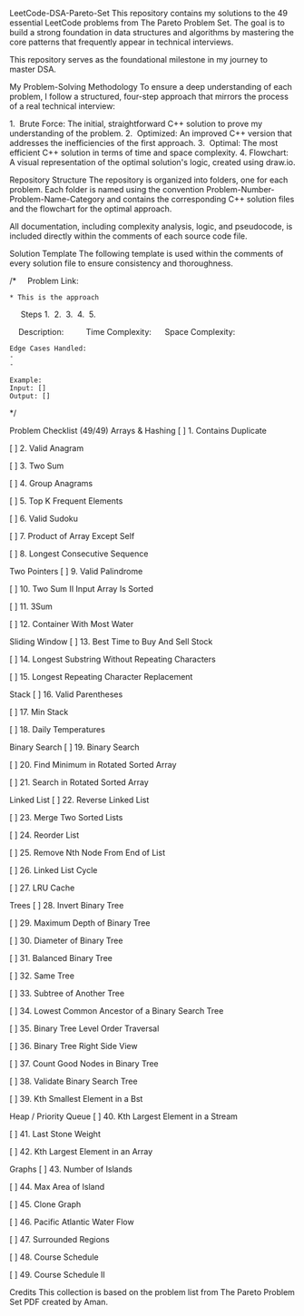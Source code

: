 LeetCode-DSA-Pareto-Set
This repository contains my solutions to the 49 essential LeetCode problems from The Pareto Problem Set. The goal is to build a strong foundation in data structures and algorithms by mastering the core patterns that frequently appear in technical interviews.

This repository serves as the foundational milestone in my journey to master DSA.

My Problem-Solving Methodology
To ensure a deep understanding of each problem, I follow a structured, four-step approach that mirrors the process of a real technical interview:

1.  Brute Force: The initial, straightforward C++ solution to prove my understanding of the problem.
2.  Optimized: An improved C++ version that addresses the inefficiencies of the first approach.
3.  Optimal: The most efficient C++ solution in terms of time and space complexity.
4.  Flowchart: A visual representation of the optimal solution's logic, created using draw.io.

Repository Structure
The repository is organized into folders, one for each problem. Each folder is named using the convention Problem-Number-Problem-Name-Category and contains the corresponding C++ solution files and the flowchart for the optimal approach.

All documentation, including complexity analysis, logic, and pseudocode, is included directly within the comments of each source code file.

Solution Template
The following template is used within the comments of every solution file to ensure consistency and thoroughness.

/*
    Problem Link: 

	* This is the approach
    
	Steps
	1. 
	2. 
	3. 
	4. 
	5. 

    Description:
    
    Time Complexity: 
    Space Complexity:

	Edge Cases Handled:
	-
	-
	
	Example:
	Input: []
	Output: []
	
*/

Problem Checklist (49/49)
Arrays & Hashing
[ ] 1. Contains Duplicate

[ ] 2. Valid Anagram

[ ] 3. Two Sum

[ ] 4. Group Anagrams

[ ] 5. Top K Frequent Elements

[ ] 6. Valid Sudoku

[ ] 7. Product of Array Except Self

[ ] 8. Longest Consecutive Sequence

Two Pointers
[ ] 9. Valid Palindrome

[ ] 10. Two Sum II Input Array Is Sorted

[ ] 11. 3Sum

[ ] 12. Container With Most Water

Sliding Window
[ ] 13. Best Time to Buy And Sell Stock

[ ] 14. Longest Substring Without Repeating Characters

[ ] 15. Longest Repeating Character Replacement

Stack
[ ] 16. Valid Parentheses

[ ] 17. Min Stack

[ ] 18. Daily Temperatures

Binary Search
[ ] 19. Binary Search

[ ] 20. Find Minimum in Rotated Sorted Array

[ ] 21. Search in Rotated Sorted Array

Linked List
[ ] 22. Reverse Linked List

[ ] 23. Merge Two Sorted Lists

[ ] 24. Reorder List

[ ] 25. Remove Nth Node From End of List

[ ] 26. Linked List Cycle

[ ] 27. LRU Cache

Trees
[ ] 28. Invert Binary Tree

[ ] 29. Maximum Depth of Binary Tree

[ ] 30. Diameter of Binary Tree

[ ] 31. Balanced Binary Tree

[ ] 32. Same Tree

[ ] 33. Subtree of Another Tree

[ ] 34. Lowest Common Ancestor of a Binary Search Tree

[ ] 35. Binary Tree Level Order Traversal

[ ] 36. Binary Tree Right Side View

[ ] 37. Count Good Nodes in Binary Tree

[ ] 38. Validate Binary Search Tree

[ ] 39. Kth Smallest Element in a Bst

Heap / Priority Queue
[ ] 40. Kth Largest Element in a Stream

[ ] 41. Last Stone Weight

[ ] 42. Kth Largest Element in an Array

Graphs
[ ] 43. Number of Islands

[ ] 44. Max Area of Island

[ ] 45. Clone Graph

[ ] 46. Pacific Atlantic Water Flow

[ ] 47. Surrounded Regions

[ ] 48. Course Schedule

[ ] 49. Course Schedule II

Credits
This collection is based on the problem list from The Pareto Problem Set PDF created by Aman.